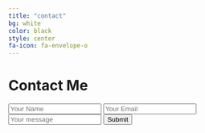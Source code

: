 ```yaml
---
title: "contact"
bg: white
color: black
style: center
fa-icon: fa-envelope-o
---
```


# Contact Me

<form accept-charset="UTF-8" action="https://formkeep.com/f/eff0dc3d1483" method="POST">
  <input type="hidden" name="utf8" value="✓">
  <input type="text" name="name" placeholder="Your Name">
  <input type="email" name="email" placeholder="Your Email">
  <input type="text" name="message" placeholder="Your message">
  <button type="submit">Submit</button>
</form>
